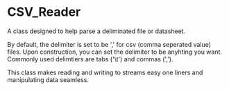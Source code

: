 # CSV_Reader
A class designed to help parse a deliminated file or datasheet. 

By default, the delimiter is set to be ',' for csv (comma seperated value) files. Upon construction, you can set the delimiter to be anyhting you want. Commonly used delimtiers are tabs ('\t') and commas (',').

This class makes reading and writing to streams easy one liners and manipulating data seamless.
